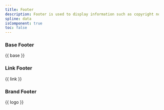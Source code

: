 ```yaml
---
title: Footer
description: Footer is used to display information such as copyright notices, contact information, links to important pages and other relevant content of the website.
spline: data
isComponent: true
toc: false
---
```



### Base Footer 

{{ base }}

### Link Footer

{{ link }}

### Brand Footer

{{ logo }}